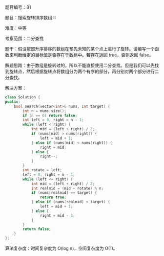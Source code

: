 题目编号：81

题目：搜索旋转排序数组 II

难度：中等

考察范围：二分查找

题干：假设按照升序排序的数组在预先未知的某个点上进行了旋转。请编写一个函数来判断给定的目标值是否存在于数组中。若存在返回 true，否则返回 false。

解题思路：由于数组是旋转过的，所以不能直接使用二分查找。但是我们可以先找到旋转点，然后根据旋转点将数组分为两个有序的部分，再分别对两个部分进行二分查找。

解决方案：

```cpp
class Solution {
public:
    bool search(vector<int>& nums, int target) {
        int n = nums.size();
        if (n == 0) return false;
        int left = 0, right = n - 1;
        while (left < right) {
            int mid = (left + right) / 2;
            if (nums[mid] > nums[right]) {
                left = mid + 1;
            } else if (nums[mid] < nums[right]) {
                right = mid;
            } else {
                right--;
            }
        }
        int rotate = left;
        left = 0, right = n - 1;
        while (left <= right) {
            int mid = (left + right) / 2;
            int realmid = (mid + rotate) % n;
            if (nums[realmid] == target) {
                return true;
            } else if (nums[realmid] < target) {
                left = mid + 1;
            } else {
                right = mid - 1;
            }
        }
        return false;
    }
};
```

算法复杂度：时间复杂度为 O(log n)，空间复杂度为 O(1)。